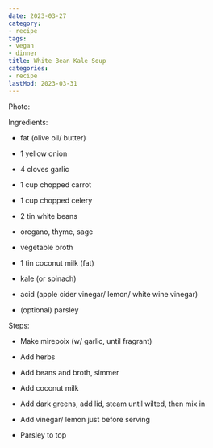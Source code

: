 ```yaml
---
date: 2023-03-27
category:
- recipe
tags:
- vegan
- dinner
title: White Bean Kale Soup
categories:
- recipe
lastMod: 2023-03-31
---
```

Photo:

Ingredients:

  + fat (olive oil/ butter)

  + 1 yellow onion

  + 4 cloves garlic

  + 1 cup chopped carrot

  + 1 cup chopped celery

  + 2 tin white beans

  + oregano, thyme, sage

  + vegetable broth

  + 1 tin coconut milk (fat)

  + kale (or spinach)

  + acid (apple cider vinegar/ lemon/ white wine vinegar)

  + (optional) parsley

Steps:

  + Make mirepoix (w/ garlic, until fragrant)
  + Add herbs

  + Add beans and broth, simmer

  + Add coconut milk

  + Add dark greens,  add lid, steam until wilted, then mix in

  + Add vinegar/ lemon just before serving

  + Parsley to top
